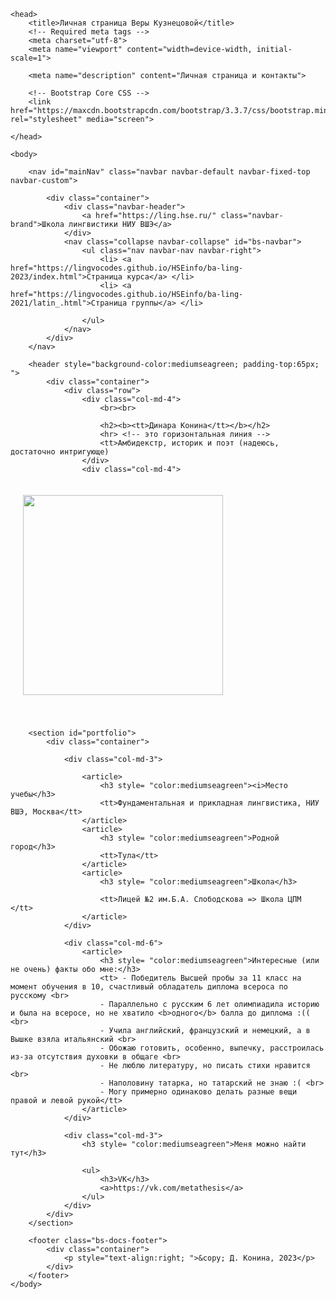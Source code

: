 
<!doctype html>

<!-- так в HTML обозначаются комментарии. Выше вы видите объявление типа документа (DOCTYPE), так браузер понимает, что код ниже нужно интерпретировать как html -->

<html>

<!-- зона заголовка html, тег <title> - строка, которую браузер отображает на вкладках над страницами, <meta> и <link> сообщают технические сведения для браузера, например, что файл имеет кодировку Юникод (utf-8) -->

	<head>
		<title>Личная страница Веры Кузнецовой</title>
	 	<!-- Required meta tags -->
	 	<meta charset="utf-8">
	 	<meta name="viewport" content="width=device-width, initial-scale=1">

		<meta name="description" content="Личная страница и контакты">

		<!-- Bootstrap Core CSS -->
		<link href="https://maxcdn.bootstrapcdn.com/bootstrap/3.3.7/css/bootstrap.min.css" rel="stylesheet" media="screen">
<!-- Эта страница сделана с помощью bootstrap - популярной библиотеки для создания и настройки сайтов. Ниже вы увидите, что многие теги содержат атрибуты class - bootstrap содержит шаблоны, как такие элементы красиво оформить -->

	</head>
	
<!-- body - главная, содержательная часть страницы. Контент на этой странице делится на меню (nav), "шапку" (header), "подвал" (footer) и все остальное (мы заключили остаток в тег section) -->	
	<body>

<!-- меню (navigation bar) -->

		<nav id="mainNav" class="navbar navbar-default navbar-fixed-top navbar-custom">

<!-- div - это контейнеры - коробочки с текстом и/или графикой, которые можно вкладывать друг в друга. Пристально смотреть на теги в этой части кода не нужно -->
			<div class="container"> 
				<div class="navbar-header"> 
					<a href="https://ling.hse.ru/" class="navbar-brand">Школа лингвистики НИУ ВШЭ</a> 
				</div> 
				<nav class="collapse navbar-collapse" id="bs-navbar"> 
					<ul class="nav navbar-nav navbar-right"> 
						<li> <a href="https://lingvocodes.github.io/HSEinfo/ba-ling-2023/index.html">Страница курса</a> </li> 
						<li> <a href="https://lingvocodes.github.io/HSEinfo/ba-ling-2021/latin_.html">Страница группы</a> </li> 
<!-- поправьте номер группы в URL, если нужно (от 1 до 4) -->
					</ul>
				</nav> 
			</div>
		</nav>

<!-- начинается шапка. у тега header есть атрибут style, который задает цвет фона и отступы. поменяйте значения атрибутов и посмотрите, как изменится страница -->

		<header style="background-color:mediumseagreen; padding-top:65px; "> 
			<div class="container"> 
				<div class="row">
					<div class="col-md-4">
						<br><br>
<!-- здесь и дальше нужно поменять весь содержательный текст, чтобы получилась ваша личная страница -->
						<h2><b><tt>Динара Конина</tt></b></h2>
						<hr> <!-- это горизонтальная линия -->
						<tt>Амбидекстр, историк и поэт (надеюсь, достаточно интригующе)
					</div>
					<div class="col-md-4">
<!-- img - тег для вставки изображений. Мы использовали атрибут style, чтобы задать размер изображения и ширину рамки-->
<!-- Измените URL на URL вашей фотографии, а также настройте размер изображения -->
<img src="images/photo.jpg" style="height:320px; margin:20px 20px 40px 20px; " >
					</div>
				</div>
			</div>
		</header>

<!-- часть страницы, которая под шапкой -->
		<section id="portfolio">
			<div class="container">

<!-- атрибут col-md-... говорит, что контент будет разделен на несколько столбцов, их ширина соотносится как 3 - 6 - 3 (Bootstrap использует воображаемую сетку из 12 равных по ширине колонок) -->
				<div class="col-md-3">

<!-- <article> не влияет на оформление, но помогает структурировать контент на осмысленые разделы -->
					<article>
						<h3 style= "color:mediumseagreen"><i>Место учебы</h3>
						<tt>Фундаментальная и прикладная лингвистика, НИУ ВШЭ, Москва</tt>
					</article>
					<article>
						<h3 style= "color:mediumseagreen">Родной город</h3>
						<tt>Тула</tt>
					</article>
					<article>
						<h3 style= "color:mediumseagreen">Школа</h3>
<!-- когда будете менять текст, не используйте бюрократических слов типа ГБОУ СОШ, ну пожаалуйста -->
						<tt>Лицей №2 им.Б.А. Слободскова => Школа ЦПМ </tt>
					</article>
				</div>

				<div class="col-md-6">
					<article>
						<h3 style= "color:mediumseagreen">Интересные (или не очень) факты обо мне:</h3>
						<tt> - Победитель Высшей пробы за 11 класс на момент обучения в 10, счастливый обладатель диплома всероса по русскому <br>
						- Параллельно с русским 6 лет олимпиадила историю и была на всеросе, но не хватило <b>одного</b> балла до диплома :(( <br>
						- Учила английский, французский и немецкий, а в Вышке взяла итальянский <br>
						- Обожаю готовить, особенно, выпечку, расстроилась из-за отсутствия духовки в общаге <br>
						- Не люблю литературу, но писать стихи нравится <br>
						- Наполовину татарка, но татарский не знаю :( <br>
						- Могу примерно одинаково делать разные вещи правой и левой рукой</tt>
					</article>
				</div>

				<div class="col-md-3">
					<h3 style= "color:mediumseagreen">Меня можно найти тут</h3>
<!-- тег <ul> - unordered list. Еще бывает тег <ol> -->
					<ul>
						<h3>VK</h3>
						<a>https://vk.com/metathesis</a>
					</ul>
				</div>
			</div>
		</section>

<!-- это подвал. В этой части страницы обычно ставят копирайт (с помощью символа &copy;) и пишут об истории создания страницы. Поставьте свой копирайт -->
		<footer class="bs-docs-footer"> 
			<div class="container"> 
				<p style="text-align:right; ">&copy; Д. Конина, 2023</p> 
			</div>
		</footer>
	</body>
</html> 
